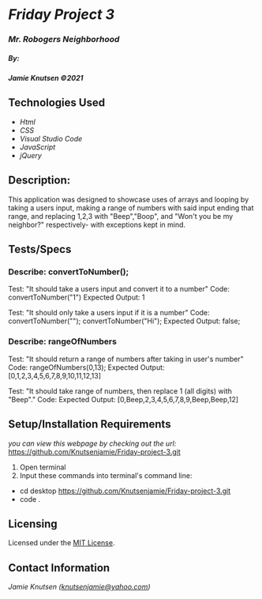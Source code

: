 # _Friday Project 3_


### _Mr. Robogers Neighborhood_

##### By:
#####  _**Jamie Knutsen**_ _©2021_


## Technologies Used

* _Html_
* _CSS_
* _Visual Studio Code_
* _JavaScript_
* _jQuery_

## Description: 
This application was designed to showcase uses of arrays and looping by taking a users input, making a range of numbers with said input ending that range, and replacing 1,2,3 with "Beep","Boop", and "Won't you be my neighbor?" respectively- with exceptions kept in mind.

## Tests/Specs

### Describe: convertToNumber();
Test: "It should take a users input and convert it to a number" 
Code: convertToNumber("1")
Expected Output: 1

Test: "It should only take a users input if it is a number"
Code: convertToNumber("");
convertToNumber("Hi");
Expected Output: false;

### Describe: rangeOfNumbers
Test: "It should return a range of numbers after taking in user's number"
Code: rangeOfNumbers(0,13);
Expected Output: [0,1,2,3,4,5,6,7,8,9,10,11,12,13]

Test: "It should take range of numbers, then replace 1 (all digits) with "Beep"."
Code:
Expected Output: [0,Beep,2,3,4,5,6,7,8,9,Beep,Beep,12]


## Setup/Installation Requirements
_you can view this webpage by checking out the url:_
https://github.com/Knutsenjamie/Friday-project-3.git
1. Open terminal
2. Input these commands into terminal's command line:

* cd desktop
https://github.com/Knutsenjamie/Friday-project-3.git
* code .

## Licensing

Licensed under the [MIT License](license).

## Contact Information

_Jamie Knutsen (knutsenjamie@yahoo.com)_